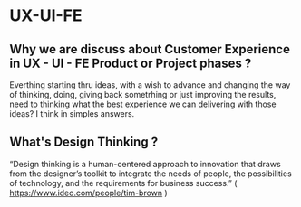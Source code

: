 # UX-UI-FE
## Why we are discuss about Customer Experience in UX - UI - FE Product or Project phases ?
Everthing starting thru ideas, with a wish to advance and changing the way of thinking, doing, giving back sometrhing or just improving the results, need to thinking what the best experience we can delivering with those ideas?  I think in simples answers.

## What's Design Thinking ? 
“Design thinking is a human-centered approach to innovation that draws from the designer’s toolkit to integrate the needs of people, the possibilities of technology, and the requirements for business success.”
( https://www.ideo.com/people/tim-brown )

